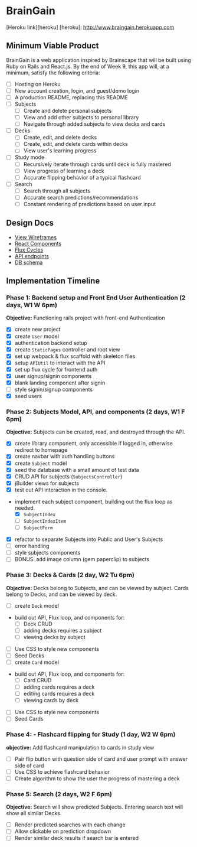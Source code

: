  # BrainGain

[Heroku link][heroku]
[heroku]: http://www.braingain.herokuapp.com

## Minimum Viable Product

BrainGain is a web application inspired by Brainscape that will be built using Ruby on Rails and React.js.  By the end of Week 9, this app will, at a minimum, satisfy the following criteria:

- [ ] Hosting on Heroku
- [ ] New account creation, login, and guest/demo login
- [ ] A production README, replacing this README
- [ ] Subjects
  - [ ] Create and delete personal subjects
  - [ ] View and add other subjects to personal library
  - [ ] Navigate through added subjects to view decks and cards
- [ ] Decks
  - [ ] Create, edit, and delete decks
  - [ ] Create, edit, and delete cards within decks
  - [ ] View user's learning progress
- [ ] Study mode
  - [ ] Recursively iterate through cards until deck is fully mastered
  - [ ] View progress of learning a deck
  - [ ] Accurate flipping behavior of a typical flashcard
- [ ] Search
  - [ ] Search through all subjects
  - [ ] Accurate search predictions/recommendations
  - [ ] Constant rendering of predictions based on user input

## Design Docs
* [View Wireframes][views]
* [React Components][components]
* [Flux Cycles][flux-cycles]
* [API endpoints][api-endpoints]
* [DB schema][schema]

[views]: docs/views.md
[components]: docs/components.md
[flux-cycles]: docs/flux-cycles.md
[api-endpoints]: docs/api-endpoints.md
[schema]: docs/schema.md

## Implementation Timeline

### Phase 1: Backend setup and Front End User Authentication (2 days, W1 W 6pm)

**Objective:** Functioning rails project with front-end Authentication

- [X] create new project
- [X] create `User` model
- [X] authentication backend setup
- [X] create `StaticPages` controller and root view
- [X] set up webpack & flux scaffold with skeleton files
- [X] setup `APIUtil` to interact with the API
- [X] set up flux cycle for frontend auth
- [X] user signup/signin components
- [X] blank landing component after signin
- [ ] style signin/signup components
- [X] seed users

### Phase 2: Subjects Model, API, and components (2 days, W1 F 6pm)

**Objective:** Subjects can be created, read, and destroyed through
the API.

- [X] create library component, only accessible if logged in, otherwise redirect to homepage
- [X] create navbar with auth handling buttons
- [X] create `Subject` model
- [X] seed the database with a small amount of test data
- [X] CRUD API for subjects (`SubjectsController`)
- [X] jBuilder views for subjects
- [X] test out API interaction in the console.
- implement each subject component, building out the flux loop as needed.
  - [X] `SubjectIndex`
  - [ ] `SubjectIndexItem`
  - [ ] `SubjectForm`
- [X] refactor to separate Subjects into Public and User's Subjects
- [ ] error handling
- [ ] style subjects components
- [ ] BONUS: add image column (gem paperclip) to subjects

### Phase 3: Decks & Cards (2 day, W2 Tu 6pm)

**Objective:** Decks belong to Subjects, and can be viewed by subject. Cards belong to Decks, and can be viewed by deck.

- [ ] create `Deck` model
- build out API, Flux loop, and components for:
  - [ ] Deck CRUD
  - [ ] adding decks requires a subject
  - [ ] viewing decks by subject
- [ ] Use CSS to style new components
- [ ] Seed Decks
- [ ] create `Card` model
- build out API, Flux loop, and components for:
  - [ ] Card CRUD
  - [ ] adding cards requires a deck
  - [ ] editing cards requires a deck
  - [ ] viewing cards by deck
- [ ] Use CSS to style new components
- [ ] Seed Cards

### Phase 4: - Flashcard flipping for Study (1 day, W2 W 6pm)

**objective:** Add flashcard manipulation to cards in study view

- [ ] Pair flip button with question side of card and user prompt with answer side of card
- [ ] Use CSS to achieve flashcard behavior
- [ ] Create algorithm to show the user the progress of mastering a deck

### Phase 5: Search (2 days, W2 F 6pm)

**Objective:** Search will show predicted Subjects. Entering search text will show all similar Decks.

- [ ] Render predicted searches with each change
- [ ] Allow clickable on prediction dropdown
- [ ] Render similar deck results if search bar is entered

